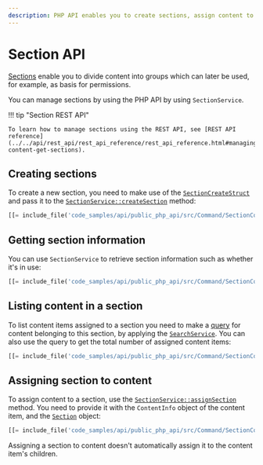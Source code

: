 ```yaml
---
description: PHP API enables you to create sections, assign content to them, and get various information about the section.
---
```


# Section API

[Sections](sections.md) enable you to divide content into groups which can later be used, for example, as basis for permissions.

You can manage sections by using the PHP API by using `SectionService`.

!!! tip "Section REST API"

    To learn how to manage sections using the REST API, see [REST API reference](../../api/rest_api/rest_api_reference/rest_api_reference.html#managing-content-get-sections).

## Creating sections

To create a new section, you need to make use of the [`SectionCreateStruct`](/api/php_api/php_api_reference/classes/Ibexa-Contracts-Core-Repository-Values-Content-SectionCreateStruct.html) and pass it to the [`SectionService::createSection`](/api/php_api/php_api_reference/classes/Ibexa-Contracts-Core-Repository-SectionService.html#method_createSection) method:

``` php
[[= include_file('code_samples/api/public_php_api/src/Command/SectionCommand.php', 58, 62) =]]
```

## Getting section information

You can use `SectionService` to retrieve section information such as whether it's in use:

``` php
[[= include_file('code_samples/api/public_php_api/src/Command/SectionCommand.php', 76, 81) =]]
```

## Listing content in a section

To list content items assigned to a section you need to make a [query](search_api.md) for content belonging to this section, by applying the [`SearchService`](/api/php_api/php_api_reference/classes/Ibexa-Contracts-Core-Repository-SearchService.html).
You can also use the query to get the total number of assigned content items:

``` php
[[= include_file('code_samples/api/public_php_api/src/Command/SectionCommand.php', 69, 75) =]][[= include_file('code_samples/api/public_php_api/src/Command/SectionCommand.php', 82, 86) =]]
```

## Assigning section to content

To assign content to a section, use the [`SectionService::assignSection`](/api/php_api/php_api_reference/classes/Ibexa-Contracts-Core-Repository-SectionService.html#method_assignSection) method.
You need to provide it with the `ContentInfo` object of the content item, and the [`Section`](/api/php_api/php_api_reference/classes/Ibexa-Contracts-Core-Repository-Values-Content-Section.html) object:

``` php
[[= include_file('code_samples/api/public_php_api/src/Command/SectionCommand.php', 64, 67) =]]
```

Assigning a section to content doesn't automatically assign it to the content item's children.
